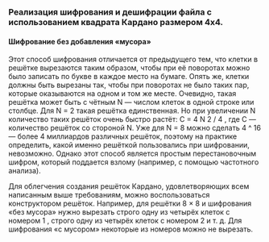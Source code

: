 ### Реализация шифрования и дешифрации файла с использованием квадрата Кардано размером 4х4.

#### Шифрование без добавления «мусора»

Этот способ шифрования отличается от предыдущего тем, что клетки в
решётке вырезаются таким образом, чтобы при её поворотах можно было
записать по букве в каждое место на бумаге. Опять же, клетки должны быть вырезаны так, чтобы
при поворотах не было таких пар, которые оказываются на одном и том же месте. Очевидно, такая
решётка может быть с чётным N — числом клеток в одной строке или столбце. Для N = 2 такая
решётка единственная. Но при увеличении N количество таких решёток очень быстро растёт:
C = 4 N 2 / 4 , где C — количество решёток со стороной N. Уже для N = 8 можно сделать
4 ^ 16 — более 4 миллиардов различных решёток, поэтому на практике определить, какой именно
решёткой пользовались при шифровании, невозможно. Однако этот способ является простым
перестановочным шифром, который поддается взлому (например, с помощью частотного анализа).

Для облегчения создания решёток Кардано, удовлетворяющих всем написанным выше требованиям,
можно воспользоваться конструктором решёток. Например, для решётки
8 × 8 и шифрования «без мусора» нужно вырезать строго одну из четырёх клеток с номером 1
, строго одну из четырёх клеток с номером 2 и т. д. Для шифрования «с мусором» некоторые
из номеров можно не вырезать.